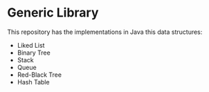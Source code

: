 # Generic Library
This repository has the implementations in Java this data structures:
* Liked List
* Binary Tree
* Stack
* Queue
* Red-Black Tree
* Hash Table
